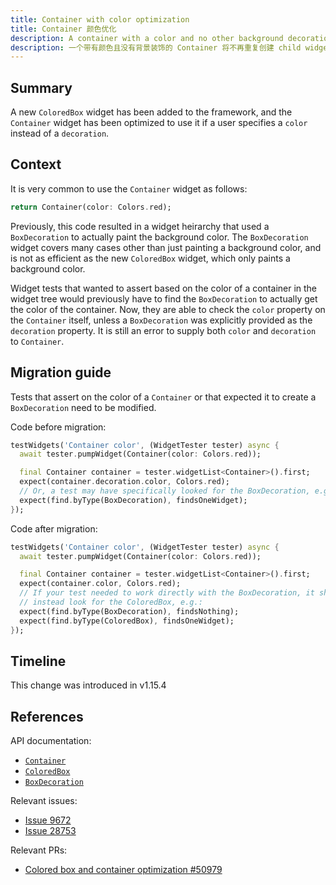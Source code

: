 ```yaml
---
title: Container with color optimization
title: Container 颜色优化
description: A container with a color and no other background decoration no longer builds the same child widgets.
description: 一个带有颜色且没有背景装饰的 Container 将不再重复创建 child widget。
---
```


## Summary

A new `ColoredBox` widget has been added to the framework,
and the `Container` widget has been optimized to use it
if a user specifies a `color` instead of a `decoration`.

## Context

It is very common to use the `Container` widget as follows:

```dart
return Container(color: Colors.red);
```

Previously, this code resulted in a widget heirarchy that used a
`BoxDecoration` to actually paint the background color.
The `BoxDecoration` widget covers many cases other than
just painting a background color,
and is not as efficient as the new `ColoredBox` widget,
which only paints a background color.

Widget tests that wanted to assert based on the color
of a container in the widget tree would previously have
to find the `BoxDecoration` to actually get
the color of the container.
Now, they are able to check the `color` property
on the `Container` itself, unless a `BoxDecoration`
was explicitly provided as the `decoration` property.
It is still an error to supply both `color` and
`decoration` to `Container`.

## Migration guide

Tests that assert on the color of a `Container`
or that expected it to create a
`BoxDecoration` need to be modified.

Code before migration:

<!-- skip -->
```dart
testWidgets('Container color', (WidgetTester tester) async {
  await tester.pumpWidget(Container(color: Colors.red));

  final Container container = tester.widgetList<Container>().first;
  expect(container.decoration.color, Colors.red);
  // Or, a test may have specifically looked for the BoxDecoration, e.g.:
  expect(find.byType(BoxDecoration), findsOneWidget);
});
```

Code after migration:

<!-- skip -->
```dart
testWidgets('Container color', (WidgetTester tester) async {
  await tester.pumpWidget(Container(color: Colors.red));

  final Container container = tester.widgetList<Container>().first;
  expect(container.color, Colors.red);
  // If your test needed to work directly with the BoxDecoration, it should
  // instead look for the ColoredBox, e.g.:
  expect(find.byType(BoxDecoration), findsNothing);
  expect(find.byType(ColoredBox), findsOneWidget);
});
```

## Timeline

This change was introduced in v1.15.4

## References

API documentation:
* [`Container`][]
* [`ColoredBox`][]
* [`BoxDecoration`][]

Relevant issues:
* [Issue 9672][]
* [Issue 28753][]

Relevant PRs:
* [Colored box and container optimization #50979][]

[`Container`]: {{site.api}}/flutter/widgets/Container-class.html
[`ColoredBox`]: {{site.api}}/flutter/widgets/ColoredBox-class.html
[`BoxDecoration`]: {{site.api}}/flutter/painting/BoxDecoration-class.html
[Issue 9672]: {{site.github}}/flutter/flutter/issues/9672
[Issue 28753]: {{site.github}}/flutter/flutter/issues/28753
[Colored box and container optimization #50979]: {{site.github}}/flutter/flutter/pull/50979